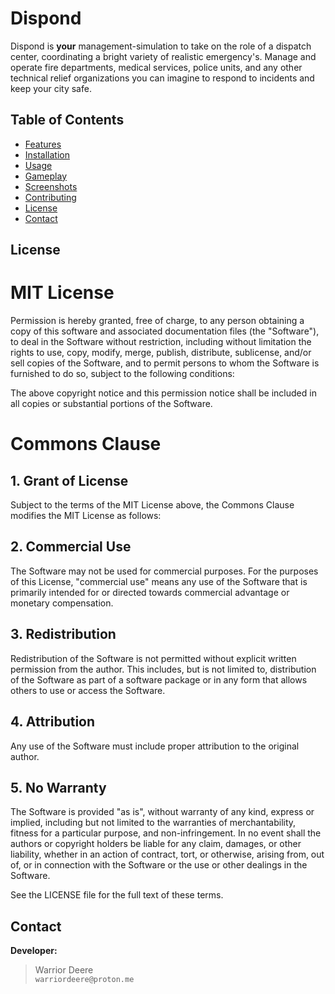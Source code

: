 # Dispond

Dispond is **your** management-simulation to take on the role of a dispatch center, coordinating a bright variety of realistic emergency's. Manage and operate fire departments, medical services, police units, and any other technical relief organizations you can imagine to respond to incidents and keep your city safe.

## Table of Contents

- [Features](#features)
- [Installation](#installation)
- [Usage](#usage)
- [Gameplay](#gameplay)
- [Screenshots](#screenshots)
- [Contributing](#contributing)
- [License](#license)
- [Contact](#contact)

## License
# MIT License

Permission is hereby granted, free of charge, to any person obtaining a copy
of this software and associated documentation files (the "Software"), to deal
in the Software without restriction, including without limitation the rights
to use, copy, modify, merge, publish, distribute, sublicense, and/or sell
copies of the Software, and to permit persons to whom the Software is
furnished to do so, subject to the following conditions:

The above copyright notice and this permission notice shall be included in all
copies or substantial portions of the Software.

# Commons Clause

## 1. Grant of License
Subject to the terms of the MIT License above, the Commons Clause modifies the MIT License as follows:

## 2. Commercial Use
The Software may not be used for commercial purposes. For the purposes of this License, "commercial use" means any use of the Software that is primarily intended for or directed towards commercial advantage or monetary compensation.

## 3. Redistribution
Redistribution of the Software is not permitted without explicit written permission from the author. This includes, but is not limited to, distribution of the Software as part of a software package or in any form that allows others to use or access the Software.

## 4. Attribution
Any use of the Software must include proper attribution to the original author.

## 5. No Warranty
The Software is provided "as is", without warranty of any kind, express or implied, including but not limited to the warranties of merchantability, fitness for a particular purpose, and non-infringement. In no event shall the authors or copyright holders be liable for any claim, damages, or other liability, whether in an action of contract, tort, or otherwise, arising from, out of, or in connection with the Software or the use or other dealings in the Software.

See the LICENSE file for the full text of these terms.

## Contact
**Developer:** 
> Warrior Deere <br>
> `warriordeere@proton.me`
